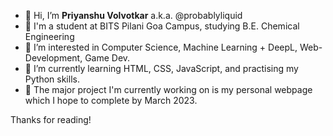 - 👋 Hi, I’m **Priyanshu Volvotkar** a.k.a. @probablyliquid
- 🍪 I'm a student at BITS Pilani Goa Campus, studying B.E. Chemical Engineering
- 👀 I’m interested in Computer Science, Machine Learning + DeepL, Web-Development, Game Dev.
- 🌱 I’m currently learning HTML, CSS, JavaScript, and practising my Python skills.
- 🍎 The major project I'm currently working on is my personal webpage which I hope to complete by March 2023.

Thanks for reading!

